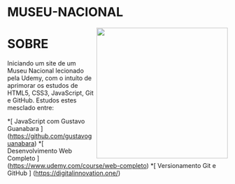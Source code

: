 # MUSEU-NACIONAL

<img src="imagens/museu.png" align="right" width="300">


# SOBRE

Iniciando um site de um Museu Nacional lecionado pela Udemy, com o intuíto de aprimorar os estudos de HTML5, CSS3, JavaScript, Git e GitHub.
Estudos estes mesclado entre:

*[ JavaScript com Gustavo Guanabara ] (https://github.com/gustavoguanabara)
*[ Desenvolvimento Web Completo ] (https://www.udemy.com/course/web-completo)
*[ Versionamento Git e GitHub ] (https://digitalinnovation.one/)


